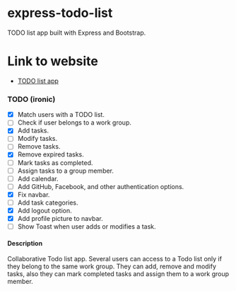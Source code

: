 # express-todo-list
TODO list app built with Express and Bootstrap.

# Link to website

* [TODO list app](https://expresstodlist-rn.herokuapp.com/)

### TODO (ironic)
- [X] Match users with a TODO list.
- [ ] Check if user belongs to a work group.
- [X] Add tasks.
- [ ] Modify tasks.
- [ ] Remove tasks.
- [X] Remove expired tasks.
- [ ] Mark tasks as completed.
- [ ] Assign tasks to a group member.
- [ ] Add calendar.
- [ ] Add GitHub, Facebook, and other authentication options.
- [X] Fix navbar.
- [ ] Add task categories.
- [X] Add logout option.
- [X] Add profile picture to navbar.
- [ ] Show Toast when user adds or modifies a task.

#### Description
Collaborative Todo list app. Several users can access to a Todo list only if they belong to the same work group. They can add, remove and modify tasks, also they can mark completed tasks and assign them to a work group member.